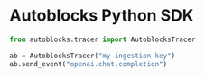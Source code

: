 # Autoblocks Python SDK

```python
from autoblocks.tracer import AutoblocksTracer

ab = AutoblocksTracer("my-ingestion-key")
ab.send_event("openai.chat.completion")
```
